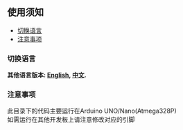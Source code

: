 ## 使用须知

- [切换语言](#切换语言)
- [注意事项](#注意事项)

### 切换语言
**其他语言版本: [English](README.md), [中文](README_zh.md).**

### 注意事项
此目录下的代码主要运行在Arduino UNO/Nano(Atmega328P)<br>
如需运行在其他开发板上请注意修改对应的引脚